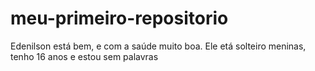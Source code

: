 # meu-primeiro-repositorio
Edenilson está bem, e com a saúde muito boa. Ele etá solteiro meninas, tenho 16 anos e estou sem palavras
